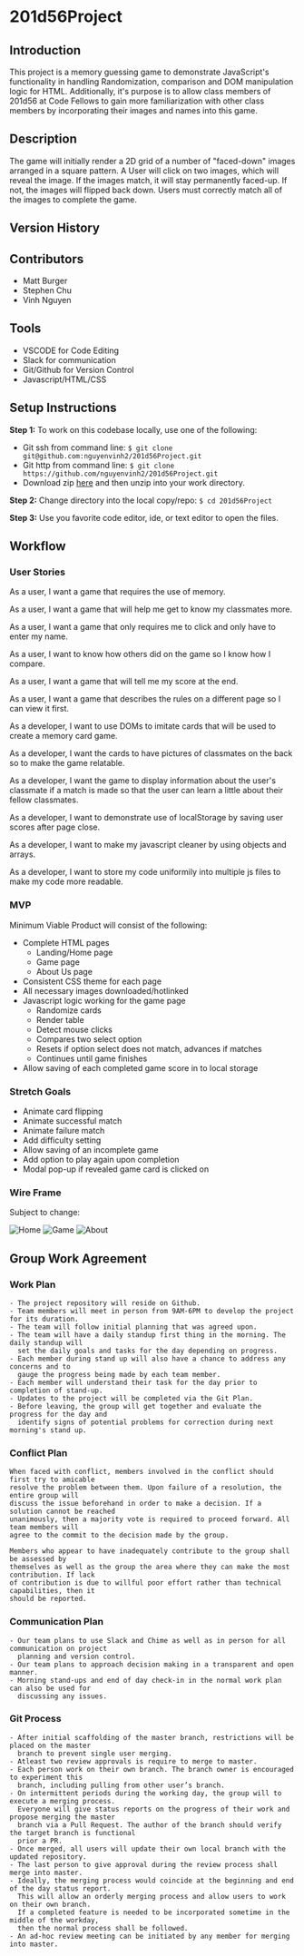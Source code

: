# 201d56Project

## Introduction

  This project is a memory guessing game to demonstrate JavaScript's functionality in handling
  Randomization, comparison and DOM manipulation logic for HTML. Additionally, it's purpose is
  to allow class members of 201d56 at Code Fellows to gain more familiarization with other class
  members by incorporating their images and names into this game.

## Description

  The game will initially render a 2D grid of a number of "faced-down" images arranged in a square
  pattern. A User will click on two images, which will reveal the image. If the images match, it will
  stay permanently faced-up. If not, the images will flipped back down. Users must correctly match
  all of the images to complete the game.

## Version History

## Contributors

- Matt Burger
- Stephen Chu
- Vinh Nguyen

## Tools

- VSCODE for Code Editing
- Slack for communication
- Git/Github for Version Control
- Javascript/HTML/CSS 

## Setup Instructions
__Step 1:__ To work on this codebase locally, use one of the following:
* Git ssh from command line: `$ git clone git@github.com:nguyenvinh2/201d56Project.git`
* Git http from command line: `$ git clone https://github.com/nguyenvinh2/201d56Project.git`
* Download zip [here](https://github.com/nguyenvinh2/201d56Project/archive/master.zip) and then unzip into your work directory.

__Step 2:__ Change directory into the local copy/repo: `$ cd 201d56Project`

__Step 3:__ Use you favorite code editor, ide, or text editor to open the files.

## Workflow

### User Stories
As a user, I want a game that requires the use of memory.

As a user, I want a game that will help me get to know my classmates more.

As a user, I want a game that only requires me to click and only have to enter my name.

As a user, I want to know how others did on the game so I know how I compare.

As a user, I want a game that will tell me my score at the end.

As a user, I want a game that describes the rules on a different page so I can view it first.

As a developer, I want to use DOMs to imitate cards that will be used to create a memory card game.

As a developer, I want the cards to have pictures of classmates on the back so to make the game relatable.

As a developer, I want the game to display information about the user's classmate if a match is made so that the user can learn a little about their fellow classmates.

As a developer, I want to demonstrate use of localStorage by saving user scores after page close.

As a developer, I want to make my javascript cleaner by using objects and arrays. 

As a developer, I want to store my code uniformily into multiple js files to make my code more readable.

### MVP
Minimum Viable Product will consist of the following:
* Complete HTML pages
    * Landing/Home page
    * Game page
    * About Us page
* Consistent CSS theme for each page
* All necessary images downloaded/hotlinked
* Javascript logic working for the game page
    * Randomize cards
    * Render table
    * Detect mouse clicks
    * Compares two select option
    * Resets if option select does not match, advances if matches
    * Continues until game finishes
* Allow saving of each completed game score in to local storage

### Stretch Goals
* Animate card flipping
* Animate successful match
* Animate failure match
* Add difficulty setting
* Allow saving of an incomplete game
* Add option to play again upon completion
* Modal pop-up if revealed game card is clicked on

### Wire Frame

Subject to change:

![Home](assets/Home.png)
![Game](assets/Game.png)
![About](assets/About.png)

## Group Work Agreement

### Work Plan

    - The project repository will reside on Github.
    - Team members will meet in person from 9AM-6PM to develop the project for its duration.
    - The team will follow initial planning that was agreed upon. 
    - The team will have a daily standup first thing in the morning. The daily standup will 
      set the daily goals and tasks for the day depending on progress.
    - Each member during stand up will also have a chance to address any concerns and to 
      gauge the progress being made by each team member.
    - Each member will understand their task for the day prior to completion of stand-up.
    - Updates to the project will be completed via the Git Plan.
    - Before leaving, the group will get together and evaluate the progress for the day and 
      identify signs of potential problems for correction during next morning's stand up.

### Conflict Plan

    When faced with conflict, members involved in the conflict should first try to amicable 
    resolve the problem between them. Upon failure of a resolution, the entire group will 
    discuss the issue beforehand in order to make a decision. If a solution cannot be reached 
    unanimously, then a majority vote is required to proceed forward. All team members will 
    agree to the commit to the decision made by the group.

    Members who appear to have inadequately contribute to the group shall be assessed by 
    themselves as well as the group the area where they can make the most contribution. If lack 
    of contribution is due to willful poor effort rather than technical capabilities, then it 
    should be reported.

### Communication Plan

    - Our team plans to use Slack and Chime as well as in person for all communication on project 
      planning and version control.
    - Our team plans to approach decision making in a transparent and open manner.
    - Morning stand-ups and end of day check-in in the normal work plan can also be used for 
      discussing any issues.

### Git Process

    - After initial scaffolding of the master branch, restrictions will be placed on the master 
      branch to prevent single user merging.
    - Atleast two review approvals is require to merge to master.
    - Each person work on their own branch. The branch owner is encouraged to experiment this 
      branch, including pulling from other user’s branch.
    - On intermittent periods during the working day, the group will to execute a merging process. 
      Everyone will give status reports on the progress of their work and propose merging the master 
      branch via a Pull Request. The author of the branch should verify the target branch is functional 
      prior a PR.
    - Once merged, all users will update their own local branch with the updated repository. 
    - The last person to give approval during the review process shall merge into master.
    - Ideally, the merging process would coincide at the beginning and end of the day status report. 
      This will allow an orderly merging process and allow users to work on their own branch. 
      If a completed feature is needed to be incorporated sometime in the middle of the workday,
      then the normal process shall be followed.
    - An ad-hoc review meeting can be initiated by any member for merging into master.


